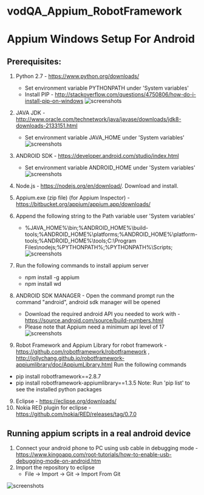 # vodQA_Appium_RobotFramework

# Appium Windows Setup For Android
## Prerequisites:
1. Python 2.7 - https://www.python.org/downloads/
   * Set environment variable PYTHONPATH under 'System variables'
   * Install PIP -  http://stackoverflow.com/questions/4750806/how-do-i-install-pip-on-windows
   ![screenshots](https://raw.githubusercontent.com/syamsasi99/vodQA_Appium_RobotFramework/master/screenshots/5.PNG)

1. JAVA JDK - http://www.oracle.com/technetwork/java/javase/downloads/jdk8-downloads-2133151.html
   * Set environment variable JAVA_HOME under 'System variables'
   ![screenshots](https://raw.githubusercontent.com/syamsasi99/vodQA_Appium_RobotFramework/master/screenshots/1.PNG)

2. ANDROID SDK - https://developer.android.com/studio/index.html
   * Set environment variable ANDROID_HOME under 'System variables'
   ![screenshots](https://raw.githubusercontent.com/syamsasi99/vodQA_Appium_RobotFramework/master/screenshots/2.PNG)
3. Node.js - https://nodejs.org/en/download/. Download and install.
4. Appium.exe (zip file) (for Appium Inspector) - https://bitbucket.org/appium/appium.app/downloads/
5. Append the following string to the Path variable user 'System variables'
   * %JAVA_HOME%\bin;%ANDROID_HOME%\build-tools;%ANDROID_HOME%\platforms;%ANDROID_HOME%\platform-tools;%ANDROID_HOME%\tools;C:\Program Files\nodejs;%PYTHONPATH%;%PYTHONPATH%\Scripts;
   ![screenshots](https://raw.githubusercontent.com/syamsasi99/vodQA_Appium_RobotFramework/master/screenshots/3.PNG)
6. Run the following commands to install appium server
   * npm install -g appium
   * npm install wd 
7. ANDROID SDK MANAGER - Open the command prompt run the command "android", android sdk manager will be opened
   * Download the required android API you needed to work with - https://source.android.com/source/build-numbers.html
   * Please note that Appium need a minimum api level of 17
   ![screenshots](https://raw.githubusercontent.com/syamsasi99/vodQA_Appium_RobotFramework/master/screenshots/4.PNG)
8.  Robot Framework and Appium Library for robot framework - https://github.com/robotframework/robotframework  ,       http://jollychang.github.io/robotframework-appiumlibrary/doc/AppiumLibrary.html
   Run the following commands  
   * pip install robotframework==2.8.7
   * pip install robotframework-appiumlibrary==1.3.5
   Note: Run 'pip list' to see the installed python packages
9. Eclipse - https://eclipse.org/downloads/
10. Nokia RED plugin for eclipse - https://github.com/nokia/RED/releases/tag/0.7.0

## Running appium scripts in a real android device
1. Connect your android phone to PC using usb cable in debugging mode - https://www.kingoapp.com/root-tutorials/how-to-enable-usb-debugging-mode-on-android.htm
2. Import the repository to eclipse
   * File -> Import -> Git -> Import From Git
    

![screenshots](https://raw.githubusercontent.com/syamsasi99/vodQA_Appium_RobotFramework/master/screenshots/git.gif)




